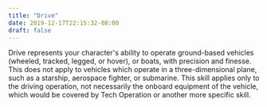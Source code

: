 ```yaml
---
title: "Drive"
date: 2019-12-17T22:15:32-08:00
draft: false
---
```


Drive represents your character's ability to operate ground-based vehicles (wheeled, tracked, legged, or hover), or boats, with precision and finesse. This does not apply to vehicles which operate in a three-dimensional plane, such as a starship, aerospace fighter, or submarine. This skill applies only to the driving operation, not necessarily the onboard equipment of the vehicle, which would be covered by Tech Operation or another more specific skill.